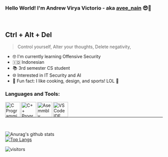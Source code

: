 ### Hello World! I'm Andrew Virya Victorio - aka [avee_nain][instagram] 😎🤙

</br>

## Ctrl + Alt + Del
> Control yourself,
> Alter your thoughts,
> Delete negativity,

- 🤓 I'm currently learning Offensive Security
- 🇮🇩  Indonesian <!-- 👨‍💻 Check out my [Instagram][instagram] page! -->
- 📚 3rd semester CS student
- 🌐 Interested in IT Security and AI
- 👾 Fun fact: I like cooking, design, and sports! LOL 🤣

<!--### Connect with me:

[<img align="left" alt="Discord Icon" width="48px" src="https://img.icons8.com/color/48/000000/discord-new-logo.png"/>][discord][<img align="left" alt="Instagram Icon" width="48px" src="https://img.icons8.com/fluent/48/000000/instagram-new.png"/>][instagram][<img align="left" alt="Facebook Icon" width="48px" src="https://img.icons8.com/color/48/000000/facebook-new.png"/>][facebook][<img align="left" alt="Twitter Icon" width="48px" src="https://img.icons8.com/color/48/000000/twitter.png"/>][twitter][<img align="left" alt="Telegram Icon" width="48px" src="https://img.icons8.com/color/48/000000/telegram-app--v1.png"/>][telegram]-->

### Languages and Tools:

[<img align="left" alt="C Programming Language" width="48px" src="https://img.icons8.com/color/48/000000/c-programming.png"/>][instagram][<img align="left" alt="C++ Programming Language" width="48px" src="https://img.icons8.com/color/48/000000/c-plus-plus-logo.png"/>][instagram][<img align="left" alt="Asemmbly Language" width="48px" src="https://i.pinimg.com/originals/25/a8/5d/25a85d9e5057430d82273a3c75e73014.png"/>][instagram][<img align="left" alt="VSCode IDE" width="48px" src="https://img.icons8.com/fluent/48/000000/visual-studio-code-2019.png"/>][instagram]


</br>
</br>

---

</br>

![Anurag's github stats](https://github-readme-stats.vercel.app/api?username=AlphaByte-RedTeam&show_icons=true&theme=cobalt)
</br>
[![Top Langs](https://github-readme-stats.vercel.app/api/top-langs/?username=AlphaByte-RedTeam&langs_count=8)](https://github.com/anuraghazra/github-readme-stats)

![visitors](https://visitor-badge.glitch.me/badge?page_id=aveenain.visitor-badge)

[discord]: https://discordapp.com/users/427705070398996485/
[twitter]: https://twitter.com/avee_nain
[instagram]: https://www.instagram.com/avv_210/
[facebook]: https://www.facebook.com/aveenain/
[telegram]: https://t.me/aveenain

<!--
**aveenain/aveenain** is a ✨ _special_ ✨ repository because its `README.md` (this file) appears on your GitHub profile.-->
